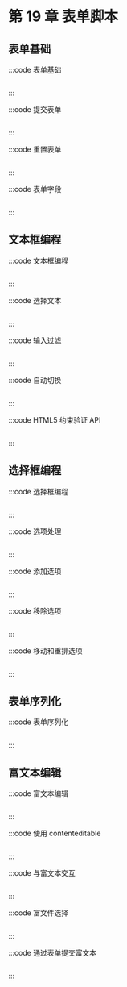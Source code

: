 # 第 19 章 表单脚本

## 表单基础

:::code 表单基础

```js
```

:::

:::code 提交表单

```js
```

:::

:::code 重置表单

```js
```

:::

:::code 表单字段

```js
```

:::

## 文本框编程

:::code 文本框编程

```js
```

:::

:::code 选择文本

```js
```

:::

:::code 输入过滤

```js
```

:::

:::code 自动切换

```js
```

:::

:::code HTML5 约束验证 API

```js
```

:::

## 选择框编程

:::code 选择框编程

```js
```

:::

:::code 选项处理

```js
```

:::

:::code 添加选项

```js
```

:::

:::code 移除选项

```js
```

:::

:::code 移动和重排选项

```js
```

:::

## 表单序列化

:::code 表单序列化

```js
```

:::

## 富文本编辑

:::code 富文本编辑

```js
```

:::

:::code 使用 contenteditable

```js
```

:::

:::code 与富文本交互

```js
```

:::

:::code 富文件选择

```js
```

:::

:::code 通过表单提交富文本

```js
```

:::

